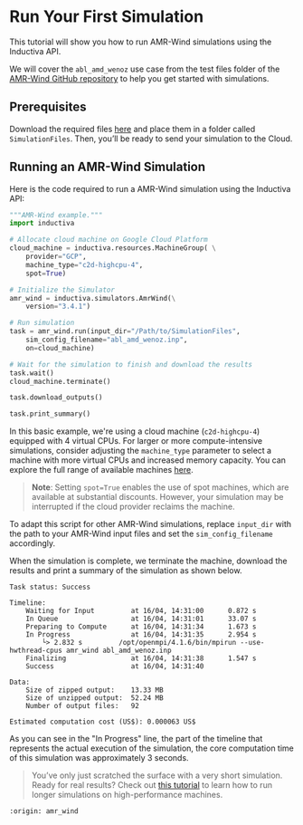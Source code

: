 # Run Your First Simulation
This tutorial will show you how to run AMR-Wind simulations using the Inductiva API. 

We will cover the `abl_amd_wenoz` use case from the test files folder of the [AMR-Wind GitHub repository](https://github.com/Exawind/amr-wind/tree/v3.4.0) to help you get started with simulations.

## Prerequisites
Download the required files [here](https://github.com/Exawind/amr-wind/tree/main/test/test_files/abl_amd_wenoz) and place them in a folder called `SimulationFiles`. Then, you’ll be ready to send your simulation to the Cloud.

## Running an AMR-Wind Simulation
Here is the code required to run a AMR-Wind simulation using the Inductiva API:

```python
"""AMR-Wind example."""
import inductiva

# Allocate cloud machine on Google Cloud Platform
cloud_machine = inductiva.resources.MachineGroup( \
    provider="GCP",
    machine_type="c2d-highcpu-4",
    spot=True)

# Initialize the Simulator
amr_wind = inductiva.simulators.AmrWind(\
    version="3.4.1")

# Run simulation
task = amr_wind.run(input_dir="/Path/to/SimulationFiles",
    sim_config_filename="abl_amd_wenoz.inp",
    on=cloud_machine)

# Wait for the simulation to finish and download the results
task.wait()
cloud_machine.terminate()

task.download_outputs()

task.print_summary()
```

In this basic example, we're using a cloud machine (`c2d-highcpu-4`) equipped with 4 virtual CPUs. 
For larger or more compute-intensive simulations, consider adjusting the `machine_type` parameter to select 
a machine with more virtual CPUs and increased memory capacity. You can explore the full range of available machines [here](https://console.inductiva.ai/machine-groups/instance-types).

> **Note**: Setting `spot=True` enables the use of spot machines, which are available at substantial discounts. 
> However, your simulation may be interrupted if the cloud provider reclaims the machine.

To adapt this script for other AMR-Wind simulations, replace `input_dir` with the
path to your AMR-Wind input files and set the `sim_config_filename` accordingly.

When the simulation is complete, we terminate the machine, download the results and print a summary of the simulation as shown below.

```
Task status: Success

Timeline:
	Waiting for Input         at 16/04, 14:31:00      0.872 s
	In Queue                  at 16/04, 14:31:01      33.07 s
	Preparing to Compute      at 16/04, 14:31:34      1.673 s
	In Progress               at 16/04, 14:31:35      2.954 s
		└> 2.832 s         /opt/openmpi/4.1.6/bin/mpirun --use-hwthread-cpus amr_wind abl_amd_wenoz.inp
	Finalizing                at 16/04, 14:31:38      1.547 s
	Success                   at 16/04, 14:31:40      

Data:
	Size of zipped output:    13.33 MB
	Size of unzipped output:  52.24 MB
	Number of output files:   92

Estimated computation cost (US$): 0.000063 US$
```

As you can see in the "In Progress" line, the part of the timeline that represents the actual execution of the simulation, 
the core computation time of this simulation was approximately 3 seconds.

> You’ve only just scratched the surface with a very short simulation. Ready for real results? Check out [this tutorial](https://inductiva.ai/guides/amr-wind/run-flow-cylinder-case) to learn how to run longer simulations on high-performance machines.

```{banner_small}
:origin: amr_wind
```